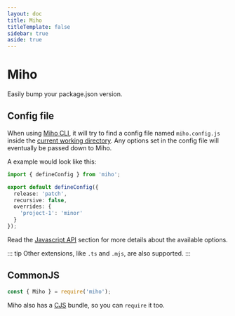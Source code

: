 ```yaml
---
layout: doc
title: Miho
titleTemplate: false
sidebar: true
aside: true
---
```


# Miho

Easily bump your package.json version.

## Config file

When using [Miho CLI](./cli/), it will try to find a config file named `miho.config.js` inside the [current working directory](https://nodejs.org/dist/latest/docs/api/process.html#processcwd). Any options set in the config file will eventually be passed down to Miho.

A example would look like this:

```ts
import { defineConfig } from 'miho';

export default defineConfig({
  release: 'patch',
  recursive: false,
  overrides: {
    'project-1': 'minor'
  }
});
```

Read the [Javascript API](./javascript-api/index.md#options) section for more details about the available options.

::: tip
Other extensions, like `.ts` and `.mjs`, are also supported.
:::

## CommonJS

```ts
const { Miho } = require('miho');
```

Miho also has a [CJS](https://nodejs.org/docs/latest/api/modules.html#modules-commonjs-modules) bundle, so you can `require` it too.

